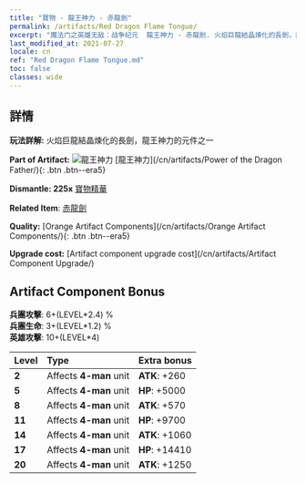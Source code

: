 ```yaml
---
title: "寶物 - 龍王神力 - 赤龍劍"
permalink: /artifacts/Red Dragon Flame Tongue/
excerpt: "魔法门之英雄无敌：战争纪元  龍王神力 - 赤龍劍. 火焰巨龍結晶煉化的長劍，龍王神力的元件之一"
last_modified_at: 2021-07-27
locale: cn
ref: "Red Dragon Flame Tongue.md"
toc: false
classes: wide
---
```




## 詳情

 **玩法詳解:** 火焰巨龍結晶煉化的長劍，龍王神力的元件之一

 **Part of Artifact:** ![龍王神力](/images/t/icon_artifact_40.png) [龍王神力](/cn/artifacts/Power of the Dragon Father/){: .btn .btn--era5}

 **Dismantle: 225x** [寶物精華](/cn/Items/con_905/)

 **Related Item**: [赤龍劍](/cn/Items/art_146/)

 **Quality:** [Orange Artifact Components](/cn/artifacts/Orange Artifact Components/){: .btn .btn--era5}

 **Upgrade cost:** [Artifact component upgrade cost](/cn/artifacts/Artifact Component Upgrade/)

## Artifact Component Bonus

  **兵團攻擊**: 6+(LEVEL\*2.4) %<br/>**兵團生命**: 3+(LEVEL\*1.2) %<br/>**英雄攻擊**: 10+(LEVEL\*4)

  |  Level  | Type |    Extra bonus  | 
  |:--------|:-----|:----------------| 
  | **2** | Affects **4-man** unit | **ATK**: +260 | 
  | **5** | Affects **4-man** unit | **HP**: +5000 | 
  | **8** | Affects **4-man** unit | **ATK**: +570 | 
  | **11** | Affects **4-man** unit | **HP**: +9700 | 
  | **14** | Affects **4-man** unit | **ATK**: +1060 | 
  | **17** | Affects **4-man** unit | **HP**: +14410 | 
  | **20** | Affects **4-man** unit | **ATK**: +1250 | 
